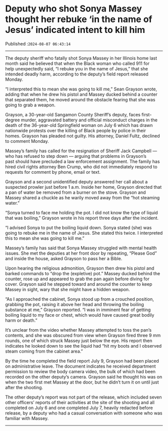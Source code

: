 # Deputy who shot Sonya Massey thought her rebuke ‘in the name of Jesus’ indicated intent to kill him

Published :`2024-08-07 06:43:14`

---

The deputy sheriff who fatally shot Sonya Massey in her Illinois home last month said he believed that when the Black woman who called 911 for help unexpectedly said, “I rebuke you in the name of Jesus,” that she intended deadly harm, according to the deputy’s field report released Monday.

“I interpreted this to mean she was going to kill me,” Sean Grayson wrote, adding that when he drew his pistol and Massey ducked behind a counter that separated them, he moved around the obstacle fearing that she was going to grab a weapon.

Grayson, a 30-year-old Sangamon County Sheriff’s deputy, faces first-degree murder, aggravated battery and official misconduct charges in the death of the 36-year-old Springfield woman on July 6 which has drawn nationwide protests over the killing of Black people by police in their homes. Grayson has pleaded not guilty. His attorney, Daniel Fultz, declined to comment Monday.

Massey’s family has called for the resignation of Sheriff Jack Campbell — who has refused to step down — arguing that problems in Grayson’s past should have precluded a law enforcement assignment. The family has hired civil rights attorney Ben Crump, who did not immediately respond to requests for comment by phone, email or text.

Grayson and a second unidentified deputy answered her call about a suspected prowler just before 1 a.m. Inside her home, Grayson directed that a pan of water be removed from a burner on the stove. Grayson and Massey shared a chuckle as he warily moved away from the “hot steaming water.”

“Sonya turned to face me holding the pot. I did not know the type of liquid that was boiling,” Grayson wrote in his report three days after the incident.

“I advised Sonya to put the boiling liquid down. Sonya stated (she) was going to rebuke me in the name of Jesus. She stated this twice. I interpreted this to mean she was going to kill me.”

Massey’s family has said that Sonya Massey struggled with mental health issues. She met the deputies at her front door by repeating, “Please God” and inside the house, asked Grayson to pass her a Bible.

Upon hearing the religious admonition, Grayson then drew his pistol and barked commands to “drop the (expletive) pot.” Massey ducked behind the counter, rose up and appeared to grab the pan again before diving for cover. Grayson said he stepped toward and around the counter to keep Massey in sight, wary that she might have a hidden weapon.

“As I approached the cabinet, Sonya stood up from a crouched position, grabbing the pot, raising it above her head and throwing the boiling substance at me,” Grayson reported. “I was in imminent fear of getting boiling liquid to my face or chest, which would have caused great bodily harm or death.”

It’s unclear from the video whether Massey attempted to toss the pan’s contents, and she was obscured from view when Grayson fired three 9 mm rounds, one of which struck Massey just below the eye. His report then indicates he looked down to see the liquid had “hit my boots and I observed steam coming from the cabinet area.”

By the time he completed the field report July 9, Grayson had been placed on administrative leave. The document indicates he received department permission to review the body camera video, the bulk of which had been recorded on the other deputy’s camera. Grayson said he thought his was on when the two first met Massey at the door, but he didn’t turn it on until just after the shooting.

The other deputy’s report was not part of the release, which included seven other officers’ reports of their activities at the site of the shooting and all completed on July 6 and one completed July 7, heavily redacted before release, by a deputy who had a casual conversation with someone who was familiar with Massey.

---

